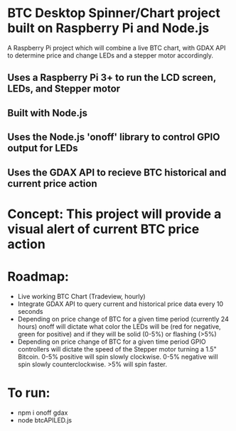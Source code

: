 # BTC Desktop Spinner/Chart project built on Raspberry Pi and Node.js

A Raspberry Pi project which will combine a live BTC chart, with GDAX API to determine price and change LEDs and a stepper motor accordingly. 


## Uses a Raspberry Pi 3+ to run the LCD screen, LEDs, and Stepper motor
## Built with Node.js
## Uses the Node.js 'onoff' library to control GPIO output for LEDs
## Uses the GDAX API to recieve BTC historical and current price action

# Concept: This project will provide a visual alert of current BTC price action

# Roadmap: 
- Live working BTC Chart (Tradeview, hourly)
- Integrate GDAX API to query current and historical price data every 10 seconds
- Depending on price change of BTC for a given time period (currently 24 hours) onoff will dictate what color the LEDs will be (red for negative, green for positive) and if they will be solid (0-5%) or flashing (>5%)
- Depending on price change of BTC for a given time period GPIO controllers will dictate the speed of the Stepper motor turning a 1.5" Bitcoin. 0-5% positive will spin slowly clockwise. 0-5% negative will spin slowly counterclockwise. >5% will spin faster.

# To run: 
- npm i onoff gdax
- node btcAPILED.js
